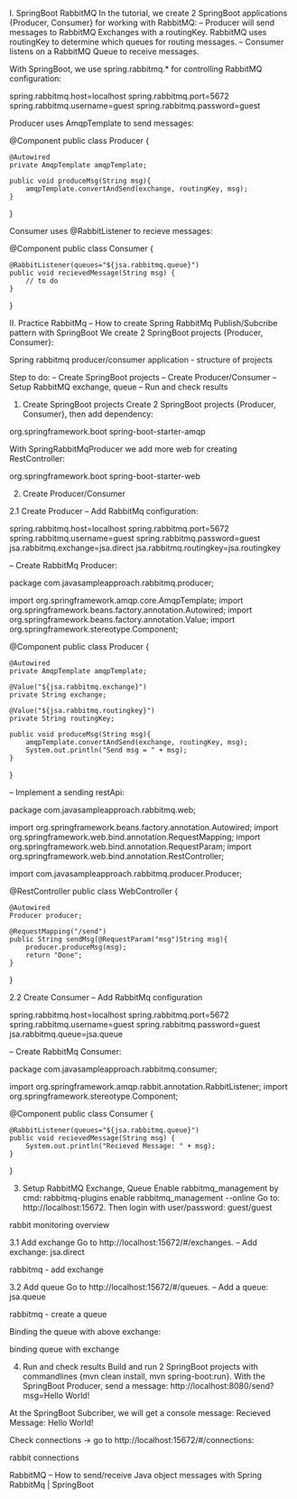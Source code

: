 
I. SpringBoot RabbitMQ
In the tutorial, we create 2 SpringBoot applications {Producer, Consumer} for working with RabbitMQ:
– Producer will send messages to RabbitMQ Exchanges with a routingKey. RabbitMQ uses routingKey to determine which queues for routing messages.
– Consumer listens on a RabbitMQ Queue to receive messages.

With SpringBoot, we use spring.rabbitmq.* for controlling RabbitMQ configuration:


spring.rabbitmq.host=localhost
spring.rabbitmq.port=5672
spring.rabbitmq.username=guest
spring.rabbitmq.password=guest

Producer uses AmqpTemplate to send messages:

@Component
public class Producer {
	
	@Autowired
	private AmqpTemplate amqpTemplate;
	
	public void produceMsg(String msg){
		amqpTemplate.convertAndSend(exchange, routingKey, msg);
	}
}

Consumer uses @RabbitListener to recieve messages:

@Component
public class Consumer {
 
	@RabbitListener(queues="${jsa.rabbitmq.queue}")
    public void recievedMessage(String msg) {
        // to do
    }
}

II. Practice
RabbitMq – How to create Spring RabbitMq Publish/Subcribe pattern with SpringBoot
We create 2 SpringBoot projects {Producer, Consumer}:

Spring rabbitmq producer/consumer application - structure of projects

Step to do:
– Create SpringBoot projects
– Create Producer/Consumer
– Setup RabbitMQ exchange, queue
– Run and check results

1. Create SpringBoot projects
Create 2 SpringBoot projects {Producer, Consumer}, then add dependency:


<dependency>
    <groupId>org.springframework.boot</groupId>
    <artifactId>spring-boot-starter-amqp</artifactId>
</dependency>

With SpringRabbitMqProducer we add more web for creating RestController:


 

<dependency>
	<groupId>org.springframework.boot</groupId>
	<artifactId>spring-boot-starter-web</artifactId>
</dependency>

2. Create Producer/Consumer

2.1 Create Producer
– Add RabbitMq configuration:


spring.rabbitmq.host=localhost
spring.rabbitmq.port=5672
spring.rabbitmq.username=guest
spring.rabbitmq.password=guest
jsa.rabbitmq.exchange=jsa.direct
jsa.rabbitmq.routingkey=jsa.routingkey

– Create RabbitMq Producer:


package com.javasampleapproach.rabbitmq.producer;

import org.springframework.amqp.core.AmqpTemplate;
import org.springframework.beans.factory.annotation.Autowired;
import org.springframework.beans.factory.annotation.Value;
import org.springframework.stereotype.Component;

@Component
public class Producer {
	
	@Autowired
	private AmqpTemplate amqpTemplate;
	
	@Value("${jsa.rabbitmq.exchange}")
	private String exchange;
	
	@Value("${jsa.rabbitmq.routingkey}")
	private String routingKey;
	
	public void produceMsg(String msg){
		amqpTemplate.convertAndSend(exchange, routingKey, msg);
		System.out.println("Send msg = " + msg);
	}
}

– Implement a sending restApi:


package com.javasampleapproach.rabbitmq.web;

import org.springframework.beans.factory.annotation.Autowired;
import org.springframework.web.bind.annotation.RequestMapping;
import org.springframework.web.bind.annotation.RequestParam;
import org.springframework.web.bind.annotation.RestController;

import com.javasampleapproach.rabbitmq.producer.Producer;

@RestController
public class WebController {
	
	@Autowired
	Producer producer;
	
	@RequestMapping("/send")
	public String sendMsg(@RequestParam("msg")String msg){
		producer.produceMsg(msg);
		return "Done";
	}
}

2.2 Create Consumer
– Add RabbitMq configuration


spring.rabbitmq.host=localhost
spring.rabbitmq.port=5672
spring.rabbitmq.username=guest
spring.rabbitmq.password=guest
jsa.rabbitmq.queue=jsa.queue

– Create RabbitMq Consumer:


package com.javasampleapproach.rabbitmq.consumer;

import org.springframework.amqp.rabbit.annotation.RabbitListener;
import org.springframework.stereotype.Component;

@Component
public class Consumer {

	@RabbitListener(queues="${jsa.rabbitmq.queue}")
    public void recievedMessage(String msg) {
        System.out.println("Recieved Message: " + msg);
    }
}

3. Setup RabbitMQ Exchange, Queue
Enable rabbitmq_management by cmd: rabbitmq-plugins enable rabbitmq_management --online
Go to: http://localhost:15672. Then login with user/password: guest/guest

rabbit monitoring overview

3.1 Add exchange
Go to http://localhost:15672/#/exchanges.
– Add exchange: jsa.direct

rabbitmq - add exchange

3.2 Add queue
Go to http://localhost:15672/#/queues.
– Add a queue: jsa.queue

rabbitmq - create a queue

Binding the queue with above exchange:

binding queue with exchange

4. Run and check results
Build and run 2 SpringBoot projects with commandlines {mvn clean install, mvn spring-boot:run}.
With the SpringBoot Producer, send a message: http://localhost:8080/send?msg=Hello World!

At the SpringBoot Subcriber, we will get a console message: Recieved Message: Hello World!

Check connections -> go to http://localhost:15672/#/connections:


 
rabbit connections

RabbitMQ – How to send/receive Java object messages with Spring RabbitMq | SpringBoot
